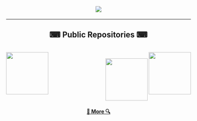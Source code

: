<h1 align="center">
    <img src="https://readme-typing-svg.herokuapp.com/?lines=Hello;I+am+Zastinian&color=F70707&center=true&size=30">
</h1>

<hr>

<h2 align="center">⌨ Public Repositories ⌨</h2>

<br>
<div width="100%" align="center">
  <a align="left" href="https://github.com/Zastinian/Discord-Bot-Template" title="Discord-Bot-Template"><img align="left" height="115" src="https://github-readme-stats.vercel.app/api/pin/?username=Zastinian&repo=Discord-Bot-Template&theme=react&border_color=61dafb&border_radius=10"></a>
    <a align="right" href="https://github.com/Zastinian/esmile-useful" title="esmile-useful"><img align="right" height="115" src="https://github-readme-stats.vercel.app/api/pin/?username=Zastinian&repo=esmile-useful&theme=react&border_color=61dafb&border_radius=10"></a>
</div>
<br>
<div width="100%" align="center">
    <a align="right" href="https://github.com/Zastinian/Esmile-Langs" title="Esmile-Langs"><img align="right" height="115" src="https://github-readme-stats.vercel.app/api/pin/?username=Zastinian&repo=Esmile-Langs&theme=react&border_color=61dafb&border_radius=10"></a>
</div>

<br><br><br><br><br><br>
<h4 align="center">
  <a href="https://github.com/Zastinian?tab=repositories" title="Show Repositories">🔎 More 🔍</a>
</h4>
